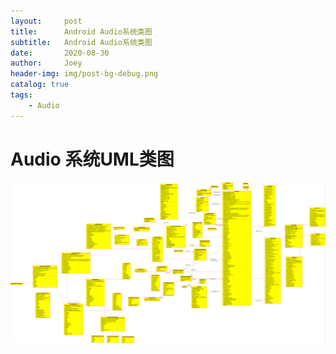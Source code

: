 ```yaml
---
layout:     post
title:      Android Audio系统类图
subtitle:   Android Audio系统类图
date:       2020-08-30
author:     Joey
header-img: img/post-bg-debug.png
catalog: true
tags:
    - Audio
---
```


# Audio 系统UML类图
![adfa](../img/AudioFlinger.png)
